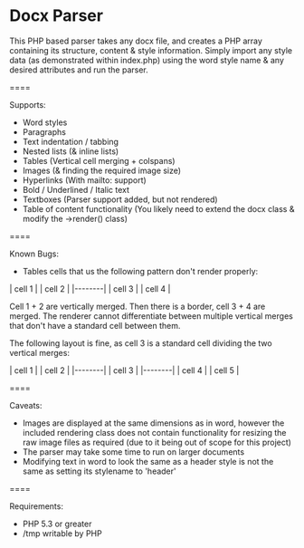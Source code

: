 Docx Parser
====

This PHP based parser takes any docx file, and creates a PHP array containing its structure, content &amp; style information.
Simply import any style data (as demonstrated within index.php) using the word style name & any desired attributes and run the parser.

====

Supports:
- Word styles
- Paragraphs
- Text indentation / tabbing
- Nested lists (&amp; inline lists)
- Tables (Vertical cell merging + colspans)
- Images (&amp; finding the required image size)
- Hyperlinks (With mailto: support)
- Bold / Underlined / Italic text
- Textboxes (Parser support added, but not rendered)
- Table of content functionality (You likely need to extend the docx class & modify the ->render() class)

====

Known Bugs:

- Tables cells that us  the following pattern don't render properly:

| cell 1 |
| cell 2 |
|--------|
| cell 3 |
| cell 4 |

Cell 1 + 2 are vertically merged. Then there is a border, cell 3 + 4 are merged. The renderer cannot differentiate between multiple vertical merges that don't have a standard cell between them. 

The following layout is fine, as cell 3 is a standard cell dividing the two vertical merges:

| cell 1 |
| cell 2 |
|--------|
| cell 3 |
|--------|
| cell 4 |
| cell 5 |

====

Caveats:

- Images are displayed at the same dimensions as in word, however the included rendering class does not contain functionality for resizing the raw image files as required (due to it being out of scope for this project)
- The parser may take some time to run on larger documents
- Modifying text in word to look the same as a header style is not the same as setting its stylename to 'header'

====

Requirements:

- PHP 5.3 or greater
- /tmp writable by PHP
